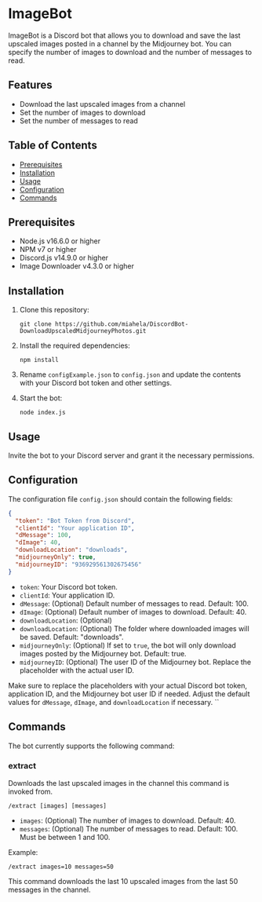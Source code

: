 # ImageBot

ImageBot is a Discord bot that allows you to download and save the last upscaled images posted in a channel by the Midjourney bot. You can specify the number of images to download and the number of messages to read.

## Features

- Download the last upscaled images from a channel
- Set the number of images to download
- Set the number of messages to read

## Table of Contents

- [Prerequisites](#prerequisites)
- [Installation](#installation)
- [Usage](#usage)
- [Configuration](#configuration)
- [Commands](#commands)

## Prerequisites

- Node.js v16.6.0 or higher
- NPM v7 or higher
- Discord.js v14.9.0 or higher
- Image Downloader v4.3.0 or higher

## Installation

1. Clone this repository:
   ```
   git clone https://github.com/miahela/DiscordBot-DownloadUpscaledMidjourneyPhotos.git
   ```
2. Install the required dependencies:
   ```
   npm install
   ```
3. Rename `configExample.json` to `config.json` and update the contents with your Discord bot token and other settings.

4. Start the bot:
   ```
   node index.js
   ```

## Usage

Invite the bot to your Discord server and grant it the necessary permissions.

## Configuration

The configuration file `config.json` should contain the following fields:

```json
{
  "token": "Bot Token from Discord",
  "clientId": "Your application ID",
  "dMessage": 100,
  "dImage": 40,
  "downloadLocation": "downloads",
  "midjourneyOnly": true,
  "midjourneyID": "936929561302675456"
}
```

- `token`: Your Discord bot token.
- `clientId`: Your application ID.
- `dMessage`: (Optional) Default number of messages to read. Default: 100.
- `dImage`: (Optional) Default number of images to download. Default: 40.
- `downloadLocation`: (Optional)
- `downloadLocation`: (Optional) The folder where downloaded images will be saved. Default: "downloads".
- `midjourneyOnly`: (Optional) If set to `true`, the bot will only download images posted by the Midjourney bot. Default: true.
- `midjourneyID`: (Optional) The user ID of the Midjourney bot. Replace the placeholder with the actual user ID.

Make sure to replace the placeholders with your actual Discord bot token, application ID, and the Midjourney bot user ID if needed. Adjust the default values for `dMessage`, `dImage`, and `downloadLocation` if necessary.
``

## Commands

The bot currently supports the following command:

### extract

Downloads the last upscaled images in the channel this command is invoked from.

```
/extract [images] [messages]
```

- `images`: (Optional) The number of images to download. Default: 40.
- `messages`: (Optional) The number of messages to read. Default: 100. Must be between 1 and 100.

Example:

```
/extract images=10 messages=50
```

This command downloads the last 10 upscaled images from the last 50 messages in the channel.
